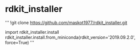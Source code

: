 # rdkit_installer

'''
!git clone https://github.com/maskot1977/rdkit_installer.git

import rdkit_installer.install
rdkit_installer.install.from_miniconda(rdkit_version='2019.09.2.0', force=True)
'''
